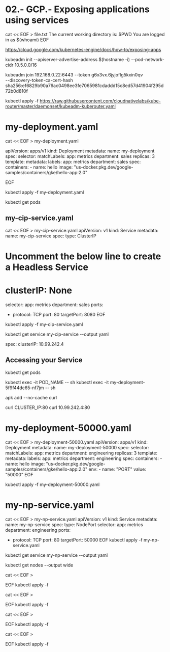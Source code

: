  # 02.- GCP.- Exposing applications using services

cat << EOF > file.txt
The current working directory is: $PWD
You are logged in as $(whoami)
EOF

https://cloud.google.com/kubernetes-engine/docs/how-to/exposing-apps


kubeadm init --apiserver-advertise-address $(hostname -i) --pod-network-cidr 10.5.0.0/16

kubeadm join 192.168.0.22:6443 --token g6x3vx.6jyjoflg5kxin0qv \
    --discovery-token-ca-cert-hash sha256:ef6829b90a76ac0498ee3fe7065981cdaddd15c8ed57d41904f295d72b0d810f 

kubectl apply -f https://raw.githubusercontent.com/cloudnativelabs/kube-router/master/daemonset/kubeadm-kuberouter.yaml


# my-deployment.yaml

cat << EOF > my-deployment.yaml

apiVersion: apps/v1
kind: Deployment
metadata:
  name: my-deployment
spec:
  selector:
    matchLabels:
      app: metrics
      department: sales
  replicas: 3
  template:
    metadata:
      labels:
        app: metrics
        department: sales
    spec:
      containers:
      - name: hello
        image: "us-docker.pkg.dev/google-samples/containers/gke/hello-app:2.0"

EOF

kubectl apply -f my-deployment.yaml


kubectl get pods

## my-cip-service.yaml

cat << EOF > my-cip-service.yaml
apiVersion: v1
kind: Service
metadata:
  name: my-cip-service
spec:
  type: ClusterIP
  # Uncomment the below line to create a Headless Service
  # clusterIP: None
  selector:
    app: metrics
    department: sales
  ports:
  - protocol: TCP
    port: 80
    targetPort: 8080
EOF

kubectl apply -f my-cip-service.yaml

kubectl get service my-cip-service --output yaml
>>
spec:
    clusterIP: 
10.99.242.4


## Accessing your Service

kubectl get pods

kubectl exec -it POD_NAME -- sh
kubectl exec -it my-deployment-5f9f44dc65-nf7jm  -- sh

apk add --no-cache curl

curl CLUSTER_IP:80
curl 10.99.242.4:80



## 

# my-deployment-50000.yaml


cat << EOF > my-deployment-50000.yaml
apiVersion: apps/v1
kind: Deployment
metadata:
  name: my-deployment-50000
spec:
  selector:
    matchLabels:
      app: metrics
      department: engineering
  replicas: 3
  template:
    metadata:
      labels:
        app: metrics
        department: engineering
    spec:
      containers:
      - name: hello
        image: "us-docker.pkg.dev/google-samples/containers/gke/hello-app:2.0"
        env:
        - name: "PORT"
          value: "50000"
EOF

kubectl apply -f my-deployment-50000.yaml

# my-np-service.yaml

cat << EOF > my-np-service.yaml
apiVersion: v1
kind: Service
metadata:
  name: my-np-service
spec:
  type: NodePort
  selector:
    app: metrics
    department: engineering
  ports:
  - protocol: TCP
    port: 80
    targetPort: 50000
EOF
kubectl apply -f my-np-service.yaml

kubectl get service my-np-service --output yaml

kubectl get nodes --output wide



cat << EOF > 

EOF
kubectl apply -f 

cat << EOF > 

EOF
kubectl apply -f 

cat << EOF > 

EOF
kubectl apply -f 

cat << EOF > 

EOF
kubectl apply -f 